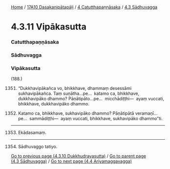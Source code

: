 
[Home](/) / [17A10 Dasakanipātapāḷi](/tipitaka/17A10.md) / [4 Catutthapaṇṇāsaka](/tipitaka/17A10/4.md) / [4.3 Sādhuvagga](/tipitaka/17A10/4/4.3.md)

# 4.3.11 Vipākasutta

### Catutthapaṇṇāsaka

### Sādhuvagga

### Vipākasutta

(188.)

1351. “Dukkhavipākañca vo, bhikkhave, dhammaṃ desessāmi sukhavipākañca. Taṃ suṇātha…pe…  katamo ca, bhikkhave, dukkhavipāko dhammo? Pāṇātipāto…pe…  micchādiṭṭhi—  ayaṃ vuccati, bhikkhave, dukkhavipāko dhammo.

1352. Katamo ca, bhikkhave, sukhavipāko dhammo? Pāṇātipātā veramaṇī…pe…  sammādiṭṭhi—  ayaṃ vuccati, bhikkhave, sukhavipāko dhammo”ti.

---

1353. Ekādasamaṃ.



---

1354. Sādhuvaggo tatiyo.



[Go to previous page (4.3.10 Dukkhudrayasutta)](/tipitaka/17A10/4/4.3/4.3.10.md) / [Go to parent page (4.3 Sādhuvagga)](/tipitaka/17A10/4/4.3.md) / [Go to next page (4.4 Ariyamaggavagga)](/tipitaka/17A10/4/4.4.md)


